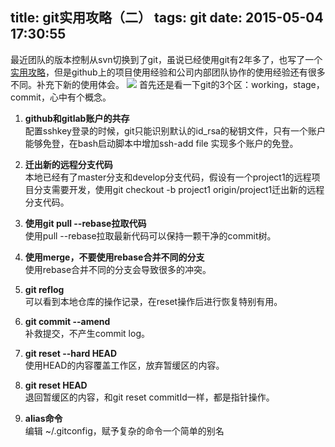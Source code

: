 title: git实用攻略（二）
tags: git
date: 2015-05-04 17:30:55
---

最近团队的版本控制从svn切换到了git，虽说已经使用git有2年多了，也写了一个[实用攻略](http://minotaursu.com/2014/07/01/git%E5%AE%9E%E7%94%A8%E6%94%BB%E7%95%A5/)，但是github上的项目使用经验和公司内部团队协作的使用经验还有很多不同。补充下新的使用体会。
![](http://7jpo4q.com1.z0.glb.clouddn.com/gitflow.png?imageView/1/w/670/h/280)
首先还是看一下git的3个区：working，stage，commit，心中有个概念。

1. **github和gitlab账户的共存**   
配置sshkey登录的时候，git只能识别默认的id_rsa的秘钥文件，只有一个账户能够免登，在bash启动脚本中增加ssh-add file 实现多个账户的免登。

2. **迁出新的远程分支代码**   
本地已经有了master分支和develop分支代码，假设有一个project1的远程项目分支需要开发，使用git checkout -b project1 origin/project1迁出新的远程分支代码。

3. **使用git pull --rebase拉取代码**   
使用pull --rebase拉取最新代码可以保持一颗干净的commit树。

4. **使用merge，不要使用rebase合并不同的分支**  
使用rebase合并不同的分支会导致很多的冲突。 

5. **git reflog**  
可以看到本地仓库的操作记录，在reset操作后进行恢复特别有用。

6. **git commit --amend**   
补救提交，不产生commit log。

7. **git reset --hard HEAD**  
使用HEAD的内容覆盖工作区，放弃暂缓区的内容。

8. **git reset HEAD**  
退回暂缓区的内容，和git reset commitId一样，都是指针操作。

9. **alias命令**  
编辑 ~/.gitconfig，赋予复杂的命令一个简单的别名

